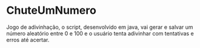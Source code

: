 # ChuteUmNumero
Jogo de adivinhação, o script, desenvolvido em java, vai gerar e salvar um número aleatório entre 0 e 100 e o usuário tenta adivinhar com tentativas e erros até acertar.
